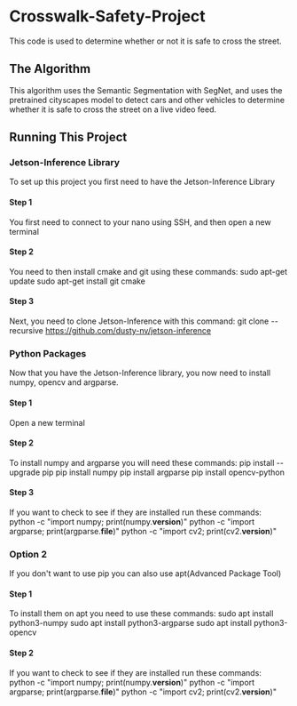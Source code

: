 # Crosswalk-Safety-Project
This code is used to determine whether or not it is safe to cross the street.

## The Algorithm
This algorithm uses the Semantic Segmentation with SegNet, and uses the pretrained cityscapes model
to detect cars and other vehicles to determine whether it is safe to cross the street on a live
video feed.

## Running This Project

### Jetson-Inference Library
To set up this project you first need to have the Jetson-Inference Library

#### Step 1
You first need to connect to your nano using SSH, and then open a new terminal

#### Step 2
You need to then install cmake and git using these commands:
sudo apt-get update
sudo apt-get install git cmake

#### Step 3
Next, you need to clone Jetson-Inference with this command:
git clone --recursive https://github.com/dusty-nv/jetson-inference

### Python Packages
Now that you have the Jetson-Inference library, you now need to install numpy, opencv and argparse.

#### Step 1
Open a new terminal

#### Step 2
To install numpy and argparse you will need these commands:
pip install --upgrade pip
pip install numpy
pip install argparse
pip install opencv-python

#### Step 3
If you want to check to see if they are installed run these commands:
python -c "import numpy; print(numpy.__version__)"
python -c "import argparse; print(argparse.__file__)"
python -c "import cv2; print(cv2.__version__)"

### Option 2
If you don't want to use pip you can also use apt(Advanced Package Tool)

#### Step 1
To install them on apt you need to use these commands:
sudo apt install python3-numpy
sudo apt install python3-argparse
sudo apt install python3-opencv

#### Step 2 
If you want to check to see if they are installed run these commands:
python -c "import numpy; print(numpy.__version__)"
python -c "import argparse; print(argparse.__file__)"
python -c "import cv2; print(cv2.__version__)"
